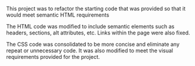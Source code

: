 This project was to refactor the starting code that was provided so that it would meet semantic HTML requirements

The HTML code was modified to include semantic elements such as headers, sections, alt attributes, etc. Links within the page were also fixed.

The CSS code was consolidated to be more concise and eliminate any repeat or unnecessary code.  It was also modified to meet the visual requirements provided for the project. 
